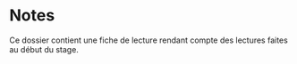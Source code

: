 # Notes

Ce dossier contient une fiche de lecture rendant compte des lectures faites au début du stage. 
